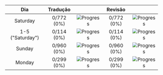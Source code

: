 |      **Dia**     | **Tradução** |                                                     | **Revisão** |                                                     |
|:----------------:|:------------:|:---------------------------------------------------:|:-----------:|:---------------------------------------------------:|
|     Saturday     |  0/772 (0%)  | ![Progress](https://progress-bar.dev/0/?&width=150) |  0/772 (0%) | ![Progress](https://progress-bar.dev/0/?&width=150) |
| 1-5 ("Saturday") |  0/114 (0%)  | ![Progress](https://progress-bar.dev/0/?&width=150) |  0/114 (0%) | ![Progress](https://progress-bar.dev/0/?&width=150) |
|      Sunday      |  0/960 (0%)  | ![Progress](https://progress-bar.dev/0/?&width=150) |  0/960 (0%) | ![Progress](https://progress-bar.dev/0/?&width=150) |
|      Monday      |  0/299 (0%)  | ![Progress](https://progress-bar.dev/0/?&width=150) |  0/299 (0%) | ![Progress](https://progress-bar.dev/0/?&width=150) |